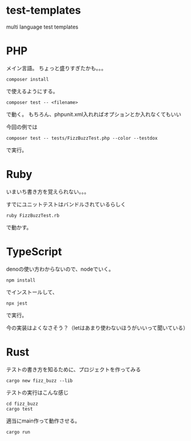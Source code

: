 # test-templates
multi language test templates

# PHP
メイン言語。
ちょっと盛りすぎたかも。。。

```
composer install
```
で使えるようにする。

```
composer test -- <filename>
```

で動く。
もちろん、phpunit.xml入れればオプションとか入れなくてもいい

今回の例では

```
composer test -- tests/FizzBuzzTest.php --color --testdox
```

で実行。

# Ruby
いまいち書き方を覚えられない。。。

すでにユニットテストはバンドルされているらしく

```
ruby FizzBuzzTest.rb 
```

で動かす。

# TypeScript
denoの使い方わからないので、nodeでいく。

```
npm install
```
でインストールして、

```
npx jest
```
で実行。

今の実装はよくなさそう？（letはあまり使わないほうがいいって聞いている）

# Rust
テストの書き方を知るために、プロジェクトを作ってみる

```
cargo new fizz_buzz --lib
```

テストの実行はこんな感じ
```
cd fizz_buzz
cargo test
```

適当にmain作って動作させる。

```
cargo run
```